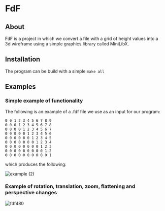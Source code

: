 # FdF
## About

FdF is a project in which we convert a file with a grid of height values into a 3d wireframe using a simple graphics library called MiniLibX.

## Installation

The program can be build with a simple `make all`

## Examples

### Simple example of functionality
The following is an example of a .fdf file we use as an input for our program:
```
0 0 1 2 3 4 5 6 7 8 9
0 0 0 1 2 3 4 5 6 7 8
0 0 0 0 1 2 3 4 5 6 7
0 0 0 0 0 1 2 3 4 5 6
0 0 0 0 0 0 1 2 3 4 5
0 0 0 0 0 0 0 1 2 3 4
0 0 0 0 0 0 0 0 1 2 3
0 0 0 0 0 0 0 0 0 1 2
0 0 0 0 0 0 0 0 0 0 1
```
which produces the following:

![example (2)](https://user-images.githubusercontent.com/21006147/190404000-e2acf21e-72f6-449b-afe2-5c0bdd076f29.gif)

### Example of rotation, translation, zoom, flattening and perspective changes

![fdf480](https://user-images.githubusercontent.com/21006147/190404352-288d7bf1-5f43-4e2d-8033-f16bca534ca6.gif)

